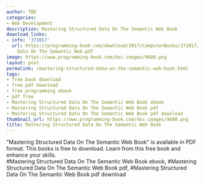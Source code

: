 ```yaml
---
author: TBD
categories:
- Web Development
description: Mastering Structured Data On The Semantic Web Book
download_links:
- info: '371017'
  url: https://programming-book.com/download/2017/ComputerBooks/371017/Mastering Structured
    Data On The Semantic Web.pdf
image: https://www.programming-book.com/doc-images/9680.png
layout: post
permalink: /mastering-structured-data-on-the-semantic-web-book.html
tags:
- free book download
- free pdf download
- free programming ebook
- pdf free
- Mastering Structured Data On The Semantic Web Book ebook
- Mastering Structured Data On The Semantic Web Book pdf
- Mastering Structured Data On The Semantic Web Book pdf download
thumbnail_url: https://www.programming-book.com/doc-images/9680.png
title: Mastering Structured Data On The Semantic Web Book
---
```


 
<div class="item-desc text-justify">
  "Mastering Structured Data On The Semantic Web Book" is available in PDF format. This books is free to download. Learn from this free book and enhance your skills.
  <br>
  #Mastering Structured Data On The Semantic Web Book ebook, #Mastering Structured Data On The Semantic Web Book pdf, #Mastering Structured Data On The Semantic Web Book pdf download
</div>